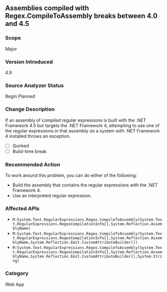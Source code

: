 ## Assemblies compiled with Regex.CompileToAssembly breaks between 4.0 and 4.5

### Scope
Major

### Version Introduced
4.9
### Source Analyzer Status
Begin Planned
### Change Description
If an assembly of compiled regular expressions is built with the .NET Framework 4.5 but targets the .NET Framework 4, attempting to use one of the regular expressions in that assembly on a system with .NET Framework 4 installed throws an exception.
- [ ] Quirked
- [ ] Build-time break

### Recommended Action
To work around this problem, you can do either of the following:
- Build the assembly that contains the regular expressions with the .NET Framework 4.
- Use an interpreted regular expression.

### Affected APIs
* `M:System.Text.RegularExpressions.Regex.CompileToAssembly(System.Text.RegularExpressions.RegexCompilationInfo[],System.Reflection.AssemblyName)`
* `M:System.Text.RegularExpressions.Regex.CompileToAssembly(System.Text.RegularExpressions.RegexCompilationInfo[],System.Reflection.AssemblyName,System.Reflection.Emit.CustomAttributeBuilder[])`
* `M:System.Text.RegularExpressions.Regex.CompileToAssembly(System.Text.RegularExpressions.RegexCompilationInfo[],System.Reflection.AssemblyName,System.Reflection.Emit.CustomAttributeBuilder[],System.String)`

### Category
Web App

